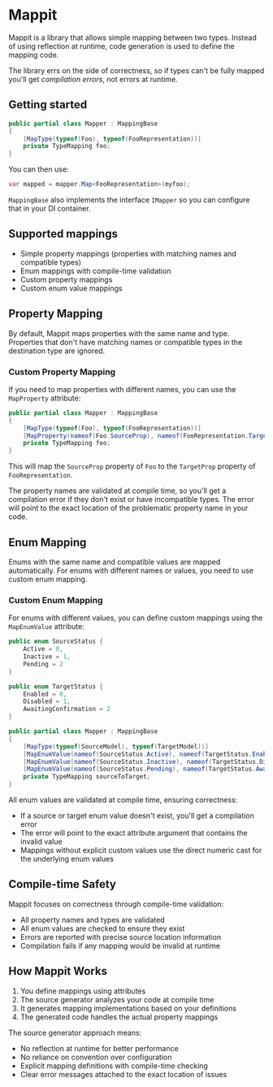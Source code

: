 # Mappit

Mappit is a library that allows simple mapping between two types. Instead of using reflection at runtime, code generation is used to define the mapping code.

The library errs on the side of correctness, so if types can't be fully mapped you'll get *compilation errors*, not errors at runtime.

## Getting started

``` csharp
public partial class Mapper : MappingBase
{
    [MapType(typeof(Foo), typeof(FooRepresentation))]
    private TypeMapping foo;
}
```

You can then use:

``` csharp
var mapped = mapper.Map<FooRepresentation>(myfoo);
```

`MappingBase` also implements the interface `IMapper` so you can configure that in your DI container.

## Supported mappings

* Simple property mappings (properties with matching names and compatible types)
* Enum mappings with compile-time validation
* Custom property mappings 
* Custom enum value mappings

## Property Mapping

By default, Mappit maps properties with the same name and type. Properties that don't have matching names or compatible types in the destination type are ignored.

### Custom Property Mapping

If you need to map properties with different names, you can use the `MapProperty` attribute:

```csharp
public partial class Mapper : MappingBase
{
    [MapType(typeof(Foo), typeof(FooRepresentation))]
    [MapProperty(nameof(Foo.SourceProp), nameof(FooRepresentation.TargetProp))]
    private TypeMapping foo;
}
```

This will map the `SourceProp` property of `Foo` to the `TargetProp` property of `FooRepresentation`. 

The property names are validated at compile time, so you'll get a compilation error if they don't exist or have incompatible types. The error will point to the exact location of the problematic property name in your code.

## Enum Mapping

Enums with the same name and compatible values are mapped automatically. For enums with different names or values, you need to use custom enum mapping.

### Custom Enum Mapping

For enums with different values, you can define custom mappings using the `MapEnumValue` attribute:

```csharp
public enum SourceStatus { 
    Active = 0, 
    Inactive = 1,
    Pending = 2
}

public enum TargetStatus { 
    Enabled = 0, 
    Disabled = 1,
    AwaitingConfirmation = 2
}

public partial class Mapper : MappingBase
{
    [MapType(typeof(SourceModel), typeof(TargetModel))]
    [MapEnumValue(nameof(SourceStatus.Active), nameof(TargetStatus.Enabled))]
    [MapEnumValue(nameof(SourceStatus.Inactive), nameof(TargetStatus.Disabled))]
    [MapEnumValue(nameof(SourceStatus.Pending), nameof(TargetStatus.AwaitingConfirmation))]
    private TypeMapping sourceToTarget;
}
```

All enum values are validated at compile time, ensuring correctness:
- If a source or target enum value doesn't exist, you'll get a compilation error
- The error will point to the exact attribute argument that contains the invalid value
- Mappings without explicit custom values use the direct numeric cast for the underlying enum values

## Compile-time Safety

Mappit focuses on correctness through compile-time validation:

- All property names and types are validated
- All enum values are checked to ensure they exist
- Errors are reported with precise source location information
- Compilation fails if any mapping would be invalid at runtime

## How Mappit Works

1. You define mappings using attributes
2. The source generator analyzes your code at compile time
3. It generates mapping implementations based on your definitions
4. The generated code handles the actual property mappings

The source generator approach means:
- No reflection at runtime for better performance
- No reliance on convention over configuration
- Explicit mapping definitions with compile-time checking
- Clear error messages attached to the exact location of issues
